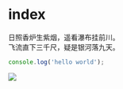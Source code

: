 # index

日照香炉生紫烟，遥看瀑布挂前川。  
飞流直下三千尺，疑是银河落九天。

```javascript
console.log('hello world');
```

![](https://picsum.photos/id/10/300/300)
